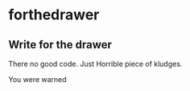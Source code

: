 # forthedrawer
Write for the drawer
-
There no good code. Just Horrible piece of kludges.

You were warned
